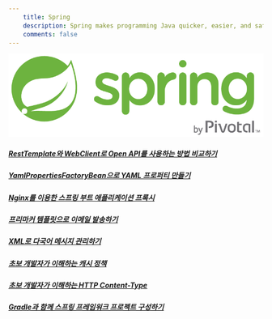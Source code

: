 ```yaml
---
    title: Spring
    description: Spring makes programming Java quicker, easier, and safer for everybody.
    comments: false
---
```


![](/images/logo/spring.png)  

##### [RestTemplate와 WebClient로 Open API를 사용하는 방법 비교하기](archives/2020/compare-how-to-use-open-api-using-rest-template-and-web-client/)

##### [YamlPropertiesFactoryBean으로 YAML 프로퍼티 만들기](/archives/2020/create-properties-from-yaml-resources-using-yaml-properties-factory-bean/)  

##### [Nginx를 이용한 스프링 부트 애플리케이션 프록시](/archives/2019/using-nginx-proxy-for-spring-boot-application/)  

##### [프리마커 템플릿으로 이메일 발송하기](archives/2019/sending-mail-with-freemarker-template/)  

##### [XML로 다국어 메시지 관리하기](/archives/2019/managing-i18n-messages-with-xml/)  

##### [초보 개발자가 이해하는 캐시 정책](/archives/2018/understanding-cache-control/)  

##### [초보 개발자가 이해하는 HTTP Content-Type](/archives/2018/understanding-http-content-types/)  

##### [Gradle과 함께 스프링 프레임워크 프로젝트 구성하기](/archives/2019/building-a-spring-framework-project-with-gradle/)  